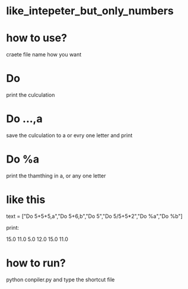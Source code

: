 # like_intepeter_but_only_numbers



# how to use?

craete file name how you want

# Do
print the culculation

# Do ...,a
save the culculation to a or evry one letter and print

# Do %a
print the thamthing in a, or any one letter

# like this

text = ["Do 5+5+5,a","Do 5+6,b","Do 5","Do 5/5+5*2","Do %a","Do %b"]

print:

15.0
11.0
5.0
12.0
15.0
11.0

        
# how to run?

python conpiler.py
and type the shortcut file
